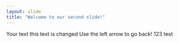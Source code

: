 ```yaml
---
layout: slide
title: "Welcome to our second slide!"
---
```

Your text this text is changed
Use the left arrow to go back!
123 test
